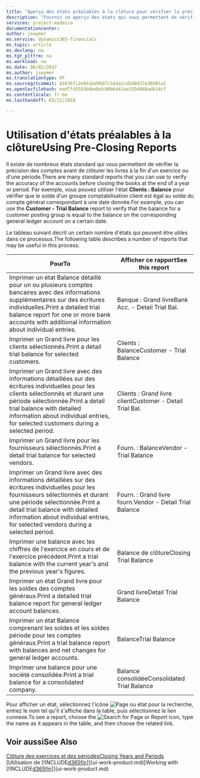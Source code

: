```yaml
---
title: "Aperçu des états préalables à la clôture pour vérifier la précision de compte | Microsoft Docs"
description: "Fournit un aperçu des états qui vous permettent de vérifier la précision des comptes avant de clôturer les livres à la fin d'un exercice ou d'une période."
services: project-madeira
documentationcenter: 
author: jswymer
ms.service: dynamics365-financials
ms.topic: article
ms.devlang: na
ms.tgt_pltfrm: na
ms.workload: na
ms.date: 06/02/2017
ms.author: jswymer
ms.translationtype: HT
ms.sourcegitcommit: 81636fc2e661bd9b07c54da1cd5d0d27e30d01a2
ms.openlocfilehash: ead7f45583b8edbdc00b6d41ae335d4b8adb14cf
ms.contentlocale: fr-be
ms.lasthandoff: 03/22/2018

---
```

# <a name="using-pre-closing-reports"></a><span data-ttu-id="244b7-103">Utilisation d'états préalables à la clôture</span><span class="sxs-lookup"><span data-stu-id="244b7-103">Using Pre-Closing Reports</span></span>
<span data-ttu-id="244b7-104">Il existe de nombreux états standard qui vous permettent de vérifier la précision des comptes avant de clôturer les livres à la fin d'un exercice ou d'une période.</span><span class="sxs-lookup"><span data-stu-id="244b7-104">There are many standard reports that you can use to verify the accuracy of the accounts before closing the books at the end of a year or period.</span></span> <span data-ttu-id="244b7-105">Par exemple, vous pouvez utiliser l'état **Clients : Balance** pour vérifier que le solde d'un groupe comptabilisation client est égal au solde du compte général correspondant à une date donnée.</span><span class="sxs-lookup"><span data-stu-id="244b7-105">For example, you can use the **Customer - Trial Balance** report to verify that the balance for a customer posting group is equal to the balance on the corresponding general ledger account on a certain date.</span></span>

<span data-ttu-id="244b7-106">Le tableau suivant décrit un certain nombre d'états qui peuvent être utiles dans ce processus.</span><span class="sxs-lookup"><span data-stu-id="244b7-106">The following table describes a number of reports that may be useful in this process.</span></span>

| <span data-ttu-id="244b7-107">Pour</span><span class="sxs-lookup"><span data-stu-id="244b7-107">To</span></span> | <span data-ttu-id="244b7-108">Afficher ce rapport</span><span class="sxs-lookup"><span data-stu-id="244b7-108">See this report</span></span> |
| --- | --- |
| <span data-ttu-id="244b7-109">Imprimer un état Balance détaillé pour un ou plusieurs comptes bancaires avec des informations supplémentaires sur des écritures individuelles.</span><span class="sxs-lookup"><span data-stu-id="244b7-109">Print a detailed trial balance report for one or more bank accounts with additional information about individual entries.</span></span> |<span data-ttu-id="244b7-110">Banque : Grand livre</span><span class="sxs-lookup"><span data-stu-id="244b7-110">Bank Acc. - Detail Trial Bal.</span></span> |
| <span data-ttu-id="244b7-111">Imprimer un Grand livre pour les clients sélectionnés.</span><span class="sxs-lookup"><span data-stu-id="244b7-111">Print a detail trial balance for selected customers.</span></span> |<span data-ttu-id="244b7-112">Clients : Balance</span><span class="sxs-lookup"><span data-stu-id="244b7-112">Customer - Trial Balance</span></span> |
| <span data-ttu-id="244b7-113">Imprimer un Grand livre avec des informations détaillées sur des écritures individuelles pour les clients sélectionnés et durant une période sélectionnée.</span><span class="sxs-lookup"><span data-stu-id="244b7-113">Print a detail trial balance with detailed information about individual entries, for selected customers during a selected period.</span></span> |<span data-ttu-id="244b7-114">Clients : Grand livre client</span><span class="sxs-lookup"><span data-stu-id="244b7-114">Customer - Detail Trial Bal.</span></span> |
| <span data-ttu-id="244b7-115">Imprimer un Grand livre pour les fournisseurs sélectionnés.</span><span class="sxs-lookup"><span data-stu-id="244b7-115">Print a detail trial balance for selected vendors.</span></span> |<span data-ttu-id="244b7-116">Fourn. : Balance</span><span class="sxs-lookup"><span data-stu-id="244b7-116">Vendor - Trial Balance</span></span> |
| <span data-ttu-id="244b7-117">Imprimer un Grand livre avec des informations détaillées sur des écritures individuelles pour les fournisseurs sélectionnés et durant une période sélectionnée.</span><span class="sxs-lookup"><span data-stu-id="244b7-117">Print a detail trial balance with detailed information about individual entries, for selected vendors during a selected period.</span></span> |<span data-ttu-id="244b7-118">Fourn. : Grand livre fourn.</span><span class="sxs-lookup"><span data-stu-id="244b7-118">Vendor - Detail Trial Balance</span></span> |
| <span data-ttu-id="244b7-119">Imprimer une balance avec les chiffres de l'exercice en cours et de l'exercice précédent.</span><span class="sxs-lookup"><span data-stu-id="244b7-119">Print a trial balance with the current year's and the previous year's figures.</span></span> |<span data-ttu-id="244b7-120">Balance de clôture</span><span class="sxs-lookup"><span data-stu-id="244b7-120">Closing Trial Balance</span></span> |
| <span data-ttu-id="244b7-121">Imprimer un état Grand livre pour les soldes des comptes généraux.</span><span class="sxs-lookup"><span data-stu-id="244b7-121">Print a detailed trial balance report for general ledger account balances.</span></span> |<span data-ttu-id="244b7-122">Grand livre</span><span class="sxs-lookup"><span data-stu-id="244b7-122">Detail Trial Balance</span></span> |
| <span data-ttu-id="244b7-123">Imprimer un état Balance comprenant les soldes et les soldes période pour les comptes généraux.</span><span class="sxs-lookup"><span data-stu-id="244b7-123">Print a trial balance report with balances and net changes for general ledger accounts.</span></span> |<span data-ttu-id="244b7-124">Balance</span><span class="sxs-lookup"><span data-stu-id="244b7-124">Trial Balance</span></span> |
| <span data-ttu-id="244b7-125">Imprimer une balance pour une société consolidée.</span><span class="sxs-lookup"><span data-stu-id="244b7-125">Print a trial balance for a consolidated company.</span></span> |<span data-ttu-id="244b7-126">Balance consolidée</span><span class="sxs-lookup"><span data-stu-id="244b7-126">Consolidated Trial Balance</span></span> |

<span data-ttu-id="244b7-127">Pour afficher un état, sélectionnez l'icône ![Page ou état pour la recherche](media/ui-search/search_small.png "icône Page ou état pour la recherche"), entrez le nom tel qu'il s'affiche dans la table, puis sélectionnez le lien connexe.</span><span class="sxs-lookup"><span data-stu-id="244b7-127">To see a report, choose the ![Search for Page or Report](media/ui-search/search_small.png "Search for Page or Report icon") icon, type the name as it appears in the table, and then choose the related link.</span></span>

## <a name="see-also"></a><span data-ttu-id="244b7-128">Voir aussi</span><span class="sxs-lookup"><span data-stu-id="244b7-128">See Also</span></span>
[<span data-ttu-id="244b7-129">Clôture des exercices et des périodes</span><span class="sxs-lookup"><span data-stu-id="244b7-129">Closing Years and Periods</span></span>](year-close-years-periods.md)  
<span data-ttu-id="244b7-130">[Utilisation de [!INCLUDE[d365fin](includes/d365fin_md.md)]](ui-work-product.md)</span><span class="sxs-lookup"><span data-stu-id="244b7-130">[Working with [!INCLUDE[d365fin](includes/d365fin_md.md)]](ui-work-product.md)</span></span>


